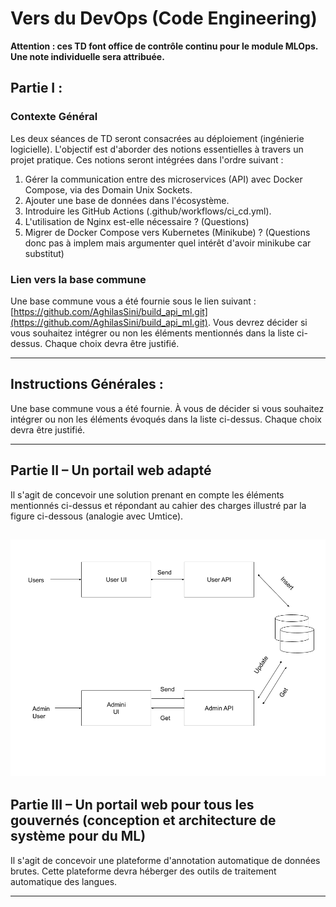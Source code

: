 # Vers du DevOps (Code Engineering)

**Attention : ces TD font office de contrôle continu pour le module MLOps. Une note individuelle sera attribuée.**

## Partie I : 

### Contexte Général

Les deux séances de TD seront consacrées au déploiement (ingénierie logicielle). L'objectif est d'aborder des notions essentielles à travers un projet pratique. Ces notions seront intégrées dans l'ordre suivant :

1. Gérer la communication entre des microservices (API) avec Docker Compose, via des Domain Unix Sockets.
2. Ajouter une base de données dans l'écosystème.
3. Introduire les GitHub Actions (.github/workflows/ci_cd.yml).
4. L'utilisation de Nginx est-elle nécessaire ? (Questions)
5. Migrer de Docker Compose vers Kubernetes (Minikube) ? (Questions donc pas à implem mais argumenter quel intérêt d'avoir minikube car substitut)

### Lien vers la base commune

Une base commune vous a été fournie sous le lien suivant : [https://github.com/AghilasSini/build_api_ml.git](https://github.com/AghilasSini/build_api_ml.git). Vous devrez décider si vous souhaitez intégrer ou non les éléments mentionnés dans la liste ci-dessus. Chaque choix devra être justifié.

---

## Instructions Générales : 

Une base commune vous a été fournie. À vous de décider si vous souhaitez intégrer ou non les éléments évoqués dans la liste ci-dessus. Chaque choix devra être justifié.

---

## Partie II – Un portail web adapté 

Il s'agit de concevoir une solution prenant en compte les éléments mentionnés ci-dessus et répondant au cahier des charges illustré par la figure ci-dessous (analogie avec Umtice).

![Projet](./un_portail_pour_les_gouverner_tous.png)
---

## Partie III – Un portail web pour tous les gouvernés (conception et architecture de système pour du ML)

Il s'agit de concevoir une plateforme d'annotation automatique de données brutes. Cette plateforme devra héberger des outils de traitement automatique des langues.

---

